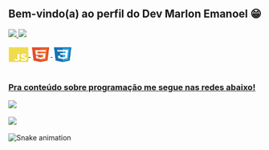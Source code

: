 ## Bem-vindo(a) ao perfil do Dev Marlon Emanoel 😁

 <div>
   <a href="https://github.com/marlonESantos88">
   <img height="180em" src="https://github-readme-stats.vercel.app/api?username=marlonESantos88&show_icons=true&theme=tokyonight&include_all_commits=true&count_private=true"/>
   <img height="180em" src="https://github-readme-stats.vercel.app/api/top-langs/?username=marlonESantos88&layout=compact&langs_count=6&theme=tokyonight"/>

</div>
<div style="display: inline_block"><br>
  <img align="center" alt="Js" height="30" width="40" src="https://raw.githubusercontent.com/devicons/devicon/master/icons/javascript/javascript-plain.svg">
  <img align="center" alt="HTML" height="30" width="40" src="https://raw.githubusercontent.com/devicons/devicon/master/icons/html5/html5-original.svg">
  <img align="center" alt="CSS" height="30" width="40" src="https://raw.githubusercontent.com/devicons/devicon/master/icons/css3/css3-original.svg">
</div>
 
 <br>
 
  ### Pra conteúdo sobre programação me segue nas redes abaixo!
 
<div> 
  <a href="https://www.instagram.com/marlonesantos/" target="_blank"><img src="https://img.shields.io/badge/-Instagram-%23E4405F?style=for-thebadge&logo=instagram&logoColor=white" target="_blank"></a>
 
  <a href="https://www.linkedin.com/in/m%C3%A1rlon-emanoel-495012252/" target="_blank"><img src="https://img.shields.io/badge/-LinkedIn-%230077B5?style=for-the-badge&logo=linkedin&logoColor=white" target="_blank"></a> 
 
  ![Snake animation](https://github.com/marlonESantos88/marlonESantos88/blob/output/github-contribution-grid-snake.svg)

</div>
